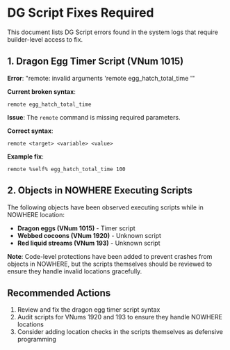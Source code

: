 # DG Script Fixes Required

This document lists DG Script errors found in the system logs that require builder-level access to fix.

## 1. Dragon Egg Timer Script (VNum 1015)

**Error**: "remote: invalid arguments 'remote egg_hatch_total_time '"

**Current broken syntax**:
```
remote egg_hatch_total_time
```

**Issue**: The `remote` command is missing required parameters.

**Correct syntax**:
```
remote <target> <variable> <value>
```

**Example fix**:
```
remote %self% egg_hatch_total_time 100
```

## 2. Objects in NOWHERE Executing Scripts

The following objects have been observed executing scripts while in NOWHERE location:
- **Dragon eggs (VNum 1015)** - Timer script
- **Webbed cocoons (VNum 1920)** - Unknown script
- **Red liquid streams (VNum 193)** - Unknown script

**Note**: Code-level protections have been added to prevent crashes from objects in NOWHERE, but the scripts themselves should be reviewed to ensure they handle invalid locations gracefully.

## Recommended Actions

1. Review and fix the dragon egg timer script syntax
2. Audit scripts for VNums 1920 and 193 to ensure they handle NOWHERE locations
3. Consider adding location checks in the scripts themselves as defensive programming